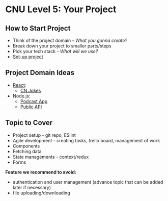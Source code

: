 # CNU Level 5: Your Project

## How to Start Project

- Think of the project domain - _What you gonna create?_
- Break down your project to smaller parts/steps
- Pick your tech stack - _What will we use?_
- [Set-up project](https://gitlab.com/cngroupdk/sensei/public-materials/-/tree/main/npm-setup-example#npm-project-setup)

## Project Domain Ideas

- [React](./ReactJS):
  - [CN Jokes](https://github.com/cngroupdk/CNjokes)
- Node.js:
  - [Podcast App](https://www.listennotes.com/api/docs/)
  - [Public API](https://github.com/public-apis/public-apis)

## Topic to Cover

- Project setup - git repo, ESlint
- Agile development - creating tasks, trello board, management of work
- Components
- Fetching data
- State managements - context/redux
- Forms

**Feature we recommend to avoid:**

- authentication and user management (advance topic that can be added later if necessary)
- file uploading/downloading

